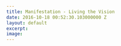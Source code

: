 ```yaml
---
title: Manifestation - Living the Vision
date: 2016-10-18 00:52:30.103000000 Z
layout: default
excerpt: 
image: 
---
```


